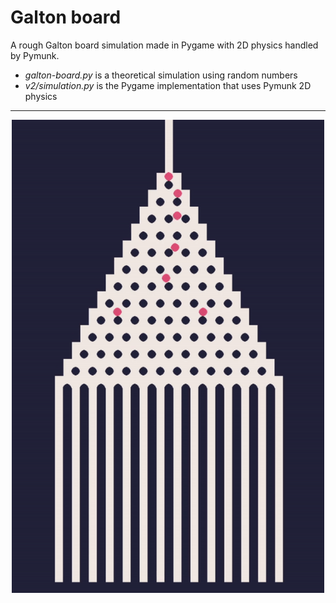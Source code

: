 # Galton board

A rough Galton board simulation made in Pygame with 2D physics handled by Pymunk.

- *galton-board.py* is a theoretical simulation using random numbers
- *v2/simulation.py* is the Pygame implementation that uses Pymunk 2D physics

---
<p align="center">
    <img src="images/peg.gif" alt="gif" width="500px"/>
<p>
